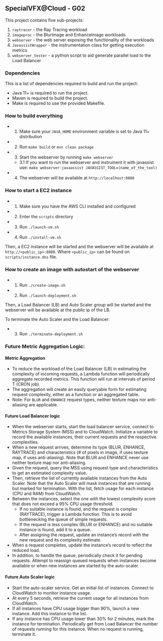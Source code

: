 ## SpecialVFX@Cloud - G02

This project contains five sub-projects:

1. `raytracer` - the Ray Tracing workload
2. `imageproc` - the BlurImage and EnhanceImage workloads
3. `webserver` - the web server exposing the functionality of the workloads
4. `JavassistWrapper` - the instrumentation class for getting execution metrics
5. `webserver_tester` - a python script to aid generate parallel load to the Load Balancer

### Dependencies

This is a list of dependencies required to build and run the project:

- Java 11+ is required to run the project.
- Maven is required to build the project.
- Make is required to use the provided Makefile.

### How to build everything

- 1. Make sure your `JAVA_HOME` environment variable is set to Java 11+ distribution
- 2. Run `make build` or `mvn clean package`
- 3. Start the webserver by running `make webserver`
  - 3.1 If you want to run the webserver and instrument it with javassist use:
    `make webserver-javaassist JAVASSIST_TOOL=(name_of_the_tool)`
- 4. The webserver will be available at `http://localhost:8080`

### How to start a EC2 instance

- 1. Make sure you have the AWS CLI installed and configured
- 2. Enter the `scripts` directory
- 3. Run `./launch-vm.sh`
- 4. Run `./install-vm.sh`

Then, a EC2 instance will be started and the webserver will be available at
`http://<public_ip>:8080`. Where `<public_ip>` can be found on `scripts/instance.dns` file.

### How to create an image with autostart of the webserver
- 1. Run `./create-image.sh`
- 2. Run `./launch-deployment.sh`

Then, a Load Balancer (LB) and Auto Scaler group will be started and the webserver will be available at the public ip of the LB. 

To terminate the Auto Scaler and the Load Balancer:
- 3. Run `./terminate-deployment.sh`


### Future Metric Aggregation Logic:
#### Metric Aggregation

- To reduce the workload of the Load Balancer (LB) in estimating the complexity of incoming requests, a Lambda function will periodically aggregate recorded metrics. This function will run at intervals of period T (CRON job).
- The aggregation will create an easily queryable form for estimating request complexity, either as a function or an aggregated table.
- Note: For `BLUR` and `ENHANCE` request types, neither texture maps nor anti-aliasing are applicable.

#### Future Load Balancer logic

- When the webserver starts, start the load balancer service, connect to Metrics Storage System (MSS) and to CloudWatch. Initialize a variable to record the available instances, their current requests and the respective complexities.
- When a new request arrives, determine its type (BLUR, ENHANCE, RAYTRACE) and characteristics (# of pixels in image, if uses texture map, if uses anti-aliasing). Note that BLUR and ENHANCE never use neither texture map nor anti-aliasing.
- Given the request, query the MSS using request type and characteristics to get an estimated complexity value.
- Then, retrieve the list of currently available instances from the Auto Scaler. Note that the Auto Scaler will mask instances that are running but marked for termination. With the list, fetch usage for each instance (CPU and RAM) from CloudWatch.
- Between the instances, select the one with the lowest complexity score that does not exceed a 95% CPU usage threshold.
    - If no suitable instance is found, and the request is complex (RAYTRACE), trigger a Lambda function. This is to avoid bottlenecking the queue of simple requests.
    - If the request is less complex (BLUR or ENHANCE) and no suitable instance is found, add it to a queue.
    - After assigning the request, update an instance’s record with the new request and its complexity estimate.
- When a request completes, update the instance’s record to reflect the reduced load.
- In addition, to handle the queue, periodically check it for pending requests. Attempt to reassign queued requests when instances become available or when new instances are started by the auto-scaler.

#### Future Auto Scaler logic

- Start the auto-scaler service. Get an initial list of instances. Connect to CloudWatch to monitor instance usage.
- At every 5 seconds, retrieve the current usage for all instances from CloudWatch.
- If all instances have CPU usage bigger than 90%, launch a new instance. Add this instance to the list.
- If any instance has CPU usage lower than 30% for 2 minutes, mark the instance for termination. Periodically get from Load Balancer the number of requests running for this instance. When no request is running, terminate it.
